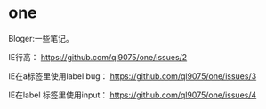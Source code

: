 one
===

Bloger:一些笔记。

IE行高：
https://github.com/ql9075/one/issues/2

IE在a标签里使用label bug：
https://github.com/ql9075/one/issues/3

IE在label 标签里使用input：
https://github.com/ql9075/one/issues/4
